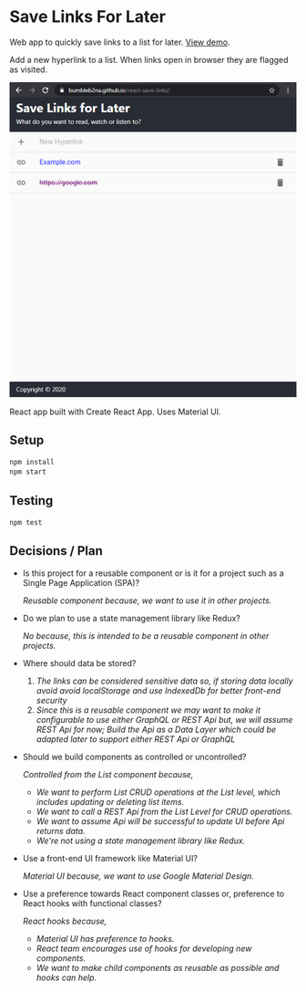 # Save Links For Later

Web app to quickly save links to a list for later. [View demo](https://bumbleb2na.github.io/react-save-links).

Add a new hyperlink to a list. When links open in browser they are flagged as visited.

[![To Do App Screenshot](./screenshots/react-save-links-screen1_s.png)](./screenshots/react-save-links-screen1.png)

React app built with Create React App. Uses Material UI.

## Setup

```bash
npm install
npm start
```

## Testing

```bash
npm test
```

## Decisions / Plan

* Is this project for a reusable component or is it for a project such as a Single Page Application (SPA)? 

    *Reusable component because, we want to use it in other projects.*
* Do we plan to use a state management library like Redux? 

    *No because, this is intended to be a reusable component in other projects.*
* Where should data be stored?

    1. *The links can be considered sensitive data so, if storing data locally avoid avoid localStorage and use IndexedDb for better front-end security*
	2. *Since this is a reusable component we may want to make it configurable to use either GraphQL or REST Api but, we will assume REST Api for now; Build the Api as a Data Layer which could be adapted later to support either REST Api or GraphQL*
* Should we build components as controlled or uncontrolled?

    *Controlled from the List component because,*
  * *We want to perform List CRUD operations at the List level, which includes updating or deleting list items.*
  * *We want to call a REST Api from the List Level for CRUD operations.*
  * *We want to assume Api will be successful to update UI before Api returns data.*
  * *We're not using a state management library like Redux.*
* Use a front-end UI framework like Material UI? 

    *Material UI because, we want to use Google Material Design.*
* Use a preference towards React component classes or, preference to React hooks with functional classes? 

    *React hooks because,*
  * *Material UI has preference to hooks.*
  * *React team encourages use of hooks for developing new components.*
  * *We want to make child components as reusable as possible and hooks can help.*